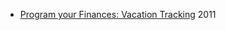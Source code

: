 - [Program your Finances: Vacation Tracking](https://www.petekeen.net/program-your-finances-vacation-tracking) 2011<!-- /8/4 -->

